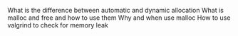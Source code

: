 What is the difference between automatic and dynamic allocation
What is malloc and free and how to use them
Why and when use malloc
How to use valgrind to check for memory leak